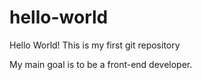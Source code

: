 # hello-world
Hello World! This is my first git repository

My main goal is to be a front-end developer.

